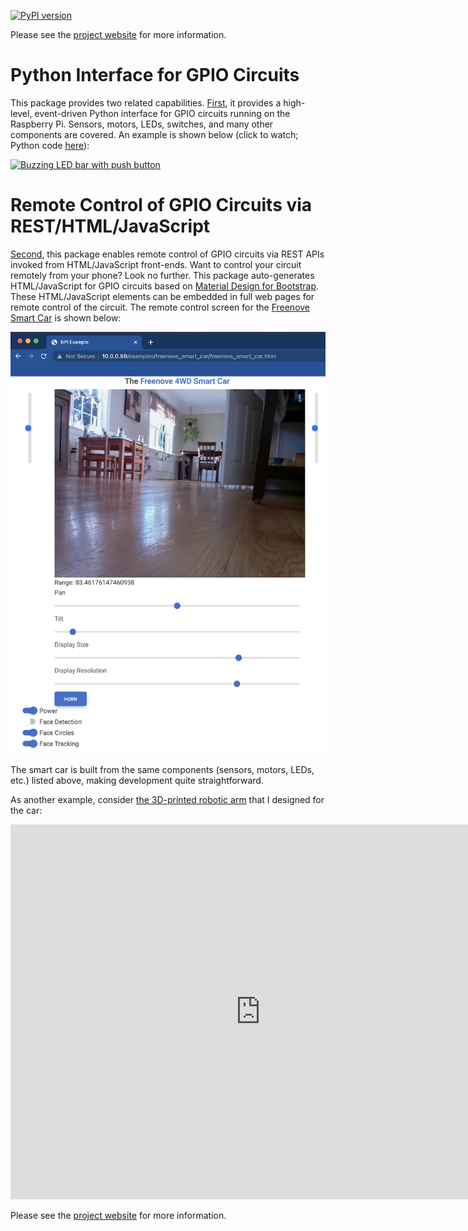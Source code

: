 [![PyPI version](https://badge.fury.io/py/raspberry-py.svg)](https://badge.fury.io/py/raspberry-py)

Please see the [project website](https://matthewgerber.github.io/raspberry-py/) for more information.

# Python Interface for GPIO Circuits
This package provides two related capabilities. 
[First](https://matthewgerber.github.io/raspberry-py/python-gpio.html), it provides a high-level, event-driven Python 
interface for GPIO circuits running on the Raspberry Pi. Sensors, motors, LEDs, switches, and many other components are 
covered. An example is shown below (click to watch; Python code
[here](https://github.com/MatthewGerber/raspberry-py/blob/main/src/raspberry_py/gpio/examples/buzzing_led_bar_with_button.py)):

[![Buzzing LED bar with push button](https://img.youtube.com/vi/e6PrM2QVSA4/0.jpg)](https://www.youtube.com/watch?v=e6PrM2QVSA4)

# Remote Control of GPIO Circuits via REST/HTML/JavaScript
[Second](https://matthewgerber.github.io/raspberry-py/remote-gpio.html), this package enables remote control of GPIO 
circuits via REST APIs invoked from HTML/JavaScript front-ends. Want to control your circuit remotely from your phone? 
Look no further. This package auto-generates HTML/JavaScript for GPIO circuits based on
[Material Design for Bootstrap](https://mdbootstrap.com). These HTML/JavaScript elements can be embedded in full web 
pages for remote control of the circuit. The remote control screen for the 
[Freenove Smart Car](https://matthewgerber.github.io/raspberry-py/smart-car.html) is shown below:

![freenove-smart-car](docs/smart-car.png)

The smart car is built from the same components (sensors, motors, LEDs, etc.) listed above, making development quite 
straightforward.

As another example, consider [the 3D-printed robotic arm](docs/robotic-arm.md) that I designed for the car:

<iframe src="https://gmail3021534.autodesk360.com/shares/public/SH35dfcQT936092f0e4344f64dd3dcf58a6f?mode=embed" width="800" height="600" allowfullscreen="true" webkitallowfullscreen="true" mozallowfullscreen="true"  frameborder="0"></iframe>

Please see the [project website](https://matthewgerber.github.io/raspberry-py/) for more information.